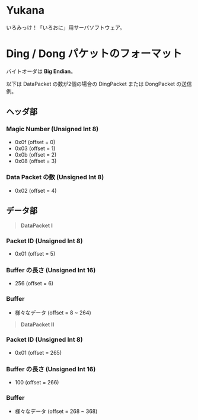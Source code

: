 # Yukana
いろみっけ！「いろおに」用サーバソフトウェア。

# Ding / Dong パケットのフォーマット
バイトオーダは **Big Endian**。

以下は DataPacket の数が2個の場合の DingPacket または DongPacket の送信例。

## ヘッダ部
### Magic Number (Unsigned Int 8)
- 0x0f (offset = 0)
- 0x03 (offset = 1)
- 0x0b (offset = 2)
- 0x08 (offset = 3)

### Data Packet の数 (Unsigned Int 8)
- 0x02 (offset = 4)

## データ部
> **DataPacket I**
### Packet ID (Unsigned Int 8)
- 0x01 (offset = 5)

### Buffer の長さ (Unsigned Int 16)
- 256 (offset = 6)

### Buffer
- 様々なデータ (offset = 8 ~ 264)

> **DataPacket II**

### Packet ID (Unsigned Int 8)
- 0x01 (offset = 265)

### Buffer の長さ (Unsigned Int 16)
- 100 (offset = 266)

### Buffer
- 様々なデータ (offset = 268 ~ 368)
